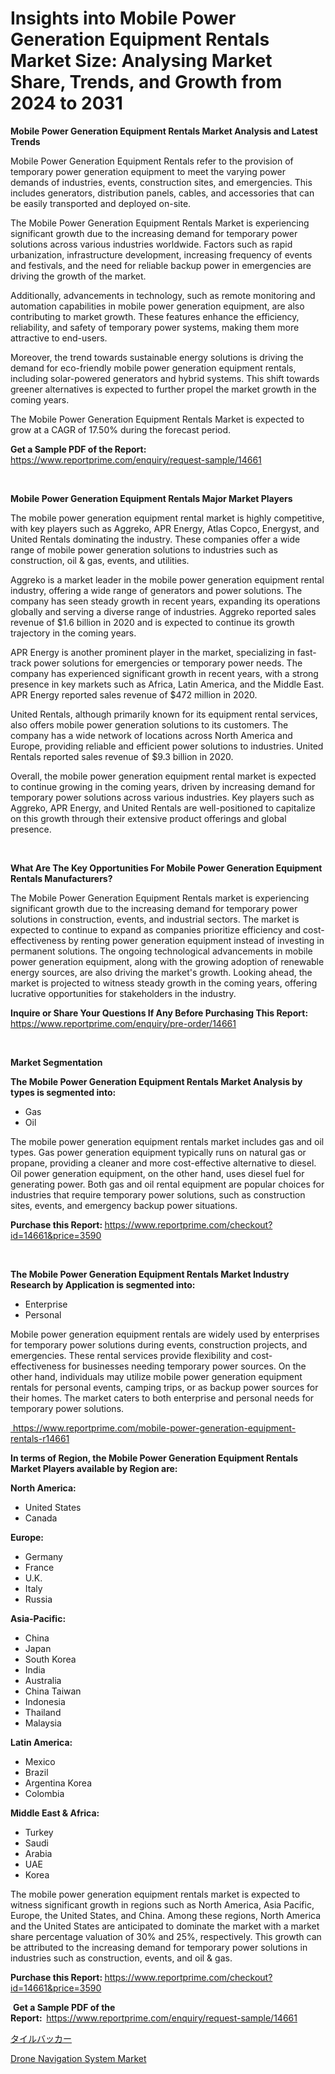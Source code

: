 <p><h1>Insights into Mobile Power Generation Equipment Rentals Market Size: Analysing Market Share, Trends, and Growth from 2024 to 2031</h1></p><p><strong>Mobile Power Generation Equipment Rentals Market Analysis and Latest Trends</strong></p>
<p><p>Mobile Power Generation Equipment Rentals refer to the provision of temporary power generation equipment to meet the varying power demands of industries, events, construction sites, and emergencies. This includes generators, distribution panels, cables, and accessories that can be easily transported and deployed on-site.</p><p>The Mobile Power Generation Equipment Rentals Market is experiencing significant growth due to the increasing demand for temporary power solutions across various industries worldwide. Factors such as rapid urbanization, infrastructure development, increasing frequency of events and festivals, and the need for reliable backup power in emergencies are driving the growth of the market.</p><p>Additionally, advancements in technology, such as remote monitoring and automation capabilities in mobile power generation equipment, are also contributing to market growth. These features enhance the efficiency, reliability, and safety of temporary power systems, making them more attractive to end-users.</p><p>Moreover, the trend towards sustainable energy solutions is driving the demand for eco-friendly mobile power generation equipment rentals, including solar-powered generators and hybrid systems. This shift towards greener alternatives is expected to further propel the market growth in the coming years.</p><p>The Mobile Power Generation Equipment Rentals Market is expected to grow at a CAGR of 17.50% during the forecast period.</p></p>
<p><strong>Get a Sample PDF of the Report:&nbsp;</strong> <a href="https://www.reportprime.com/enquiry/request-sample/14661">https://www.reportprime.com/enquiry/request-sample/14661</a></p>
<p>&nbsp;</p>
<p><strong>Mobile Power Generation Equipment Rentals Major Market Players</strong></p>
<p><p>The mobile power generation equipment rental market is highly competitive, with key players such as Aggreko, APR Energy, Atlas Copco, Energyst, and United Rentals dominating the industry. These companies offer a wide range of mobile power generation solutions to industries such as construction, oil & gas, events, and utilities.</p><p>Aggreko is a market leader in the mobile power generation equipment rental industry, offering a wide range of generators and power solutions. The company has seen steady growth in recent years, expanding its operations globally and serving a diverse range of industries. Aggreko reported sales revenue of $1.6 billion in 2020 and is expected to continue its growth trajectory in the coming years.</p><p>APR Energy is another prominent player in the market, specializing in fast-track power solutions for emergencies or temporary power needs. The company has experienced significant growth in recent years, with a strong presence in key markets such as Africa, Latin America, and the Middle East. APR Energy reported sales revenue of $472 million in 2020.</p><p>United Rentals, although primarily known for its equipment rental services, also offers mobile power generation solutions to its customers. The company has a wide network of locations across North America and Europe, providing reliable and efficient power solutions to industries. United Rentals reported sales revenue of $9.3 billion in 2020.</p><p>Overall, the mobile power generation equipment rental market is expected to continue growing in the coming years, driven by increasing demand for temporary power solutions across various industries. Key players such as Aggreko, APR Energy, and United Rentals are well-positioned to capitalize on this growth through their extensive product offerings and global presence.</p></p>
<p>&nbsp;</p>
<p><strong>What Are The Key Opportunities For Mobile Power Generation Equipment Rentals Manufacturers?</strong></p>
<p><p>The Mobile Power Generation Equipment Rentals market is experiencing significant growth due to the increasing demand for temporary power solutions in construction, events, and industrial sectors. The market is expected to continue to expand as companies prioritize efficiency and cost-effectiveness by renting power generation equipment instead of investing in permanent solutions. The ongoing technological advancements in mobile power generation equipment, along with the growing adoption of renewable energy sources, are also driving the market's growth. Looking ahead, the market is projected to witness steady growth in the coming years, offering lucrative opportunities for stakeholders in the industry.</p></p>
<p><strong>Inquire or Share Your Questions If Any Before Purchasing This Report:</strong> <a href="https://www.reportprime.com/enquiry/pre-order/14661">https://www.reportprime.com/enquiry/pre-order/14661</a></p>
<p>&nbsp;</p>
<p><strong>Market Segmentation</strong></p>
<p><strong>The Mobile Power Generation Equipment Rentals Market Analysis by types is segmented into:</strong></p>
<p><ul><li>Gas</li><li>Oil</li></ul></p>
<p><p>The mobile power generation equipment rentals market includes gas and oil types. Gas power generation equipment typically runs on natural gas or propane, providing a cleaner and more cost-effective alternative to diesel. Oil power generation equipment, on the other hand, uses diesel fuel for generating power. Both gas and oil rental equipment are popular choices for industries that require temporary power solutions, such as construction sites, events, and emergency backup power situations.</p></p>
<p><strong>Purchase this Report:&nbsp;</strong><a href="https://www.reportprime.com/checkout?id=14661&price=3590">https://www.reportprime.com/checkout?id=14661&price=3590</a></p>
<p>&nbsp;</p>
<p><strong>The Mobile Power Generation Equipment Rentals Market Industry Research by Application is segmented into:</strong></p>
<p><ul><li>Enterprise</li><li>Personal</li></ul></p>
<p><p>Mobile power generation equipment rentals are widely used by enterprises for temporary power solutions during events, construction projects, and emergencies. These rental services provide flexibility and cost-effectiveness for businesses needing temporary power sources. On the other hand, individuals may utilize mobile power generation equipment rentals for personal events, camping trips, or as backup power sources for their homes. The market caters to both enterprise and personal needs for temporary power solutions.</p></p>
<p><a href="https://www.reportprime.com/mobile-power-generation-equipment-rentals-r14661">&nbsp;https://www.reportprime.com/mobile-power-generation-equipment-rentals-r14661</a></p>
<p><strong>In terms of Region, the Mobile Power Generation Equipment Rentals Market Players available by Region are:</strong></p>
<p>
    <p> <strong> North America: </strong>
        <ul>
            <li>United States</li>
            <li>Canada</li>
        </ul>
        </p> 
    <p> <strong> Europe: </strong>
        <ul>
            <li>Germany</li>
            <li>France</li>
            <li>U.K.</li>
            <li>Italy</li>
            <li>Russia</li>
        </ul>
        </p> 
    <p> <strong> Asia-Pacific: </strong>
        <ul>
            <li>China</li>
            <li>Japan</li>
            <li>South Korea</li>
            <li>India</li>
            <li>Australia</li>
            <li>China Taiwan</li>
            <li>Indonesia</li>
            <li>Thailand</li>
            <li>Malaysia</li>
        </ul>
        </p> 
    <p> <strong> Latin America: </strong>
        <ul>
            <li>Mexico</li>
            <li>Brazil</li>
            <li>Argentina Korea</li>
            <li>Colombia</li>
        </ul>
        </p> 
    <p> <strong> Middle East & Africa: </strong>
        <ul>
            <li>Turkey</li>
            <li>Saudi</li>
            <li>Arabia</li>
            <li>UAE</li>
            <li>Korea</li>
        </ul>
    </p>
    </p>
<p><p>The mobile power generation equipment rentals market is expected to witness significant growth in regions such as North America, Asia Pacific, Europe, the United States, and China. Among these regions, North America and the United States are anticipated to dominate the market with a market share percentage valuation of 30% and 25%, respectively. This growth can be attributed to the increasing demand for temporary power solutions in industries such as construction, events, and oil & gas.</p></p>
<p><strong>Purchase this Report: </strong><a href="https://www.reportprime.com/checkout?id=14661&price=3590">https://www.reportprime.com/checkout?id=14661&price=3590</a></p>
<p>&nbsp;<strong>Get a Sample PDF of the Report:&nbsp;&nbsp;</strong><a href="https://www.reportprime.com/enquiry/request-sample/14661">https://www.reportprime.com/enquiry/request-sample/14661</a></p>
<p><strong></strong></p>
<p><p><a href="https://github.com/Sophiaard2003/Market-Research-Report-List-1/blob/main/244831925520.md">タイルバッカー</a></p><p><a href="https://github.com/brenzgnarento/Market-Research-Report-List-2/blob/main/drone-navigation-system-market.md">Drone Navigation System Market</a></p></p>